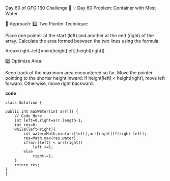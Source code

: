 Day 60 of GFG 160 Challenge 🚀
💡 Day 60 Problem: Container with Most Water

🧠 Approach:
1️⃣ Two Pointer Technique:

Place one pointer at the start (left) and another at the end (right) of the array.
Calculate the area formed between the two lines using the formula:

Area=(right−left)×min(height[left],height[right])

2️⃣ Optimize Area:

Keep track of the maximum area encountered so far.
Move the pointer pointing to the shorter height inward:
If height[left] < height[right], move left forward.
Otherwise, move right backward.

**code**

    class Solution {

    public int maxWater(int arr[]) {
        // Code Here
        int left=0,right=arr.length-1;
        int res=0;
        while(left<right){
            int water=Math.min(arr[left],arr[right])*(right-left);
            res=Math.max(res,water);
            if(arr[left] < arr[right])
                left +=1;
            else
                right-=1;
        }
        return res;
    }
    }
